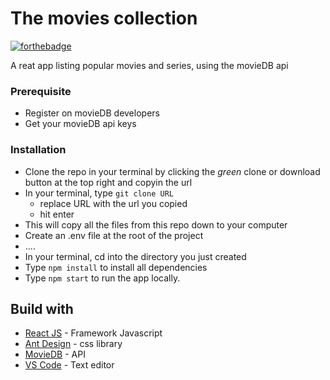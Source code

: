 # The movies collection

[![forthebadge](http://forthebadge.com/images/badges/built-with-love.svg)](http://forthebadge.com)

A reat app listing popular movies and series, using the movieDB api

### Prerequisite
- Register on movieDB developers
- Get your movieDB api keys

### Installation
- Clone the repo in your terminal by clicking the _green_ clone or download button at the top right and copyin the url
- In your terminal, type ```git clone URL```
  - replace URL with the url you copied
  - hit enter
- This will copy all the files from this repo down to your computer
- Create an .env file at the root of the project
- ....
- In your terminal, cd into the directory you just created
- Type ```npm install``` to install all dependencies
- Type ```npm start``` to run the app locally.

## Build with

* [React JS](https://fr.reactjs.org/) - Framework Javascript
* [Ant Design](https://ant.design/) - css library
* [MovieDB](https://developers.themoviedb.org/3/getting-started/introduction) - API
* [VS Code](https://code.visualstudio.com/) - Text editor

